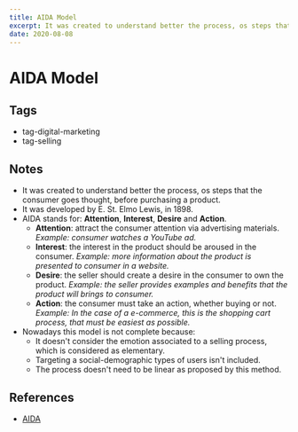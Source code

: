 ```yaml
---
title: AIDA Model
excerpt: It was created to understand better the process, os steps that the consumer goes thought, before purchasing a product.
date: 2020-08-08
---
```


# AIDA Model

## Tags

- tag-digital-marketing
- tag-selling

## Notes

- It was created to understand better the process, os steps that the consumer goes thought, before purchasing a product.
- It was developed by E. St. Elmo Lewis, in 1898.
- AIDA stands for: **Attention**, **Interest**, **Desire** and **Action**.
  - **Attention**: attract the consumer attention via advertising materials. _Example: consumer watches a YouTube ad._
  - **Interest**: the interest in the product should be aroused in the consumer. _Example: more information about the product is presented to consumer in a website._
  - **Desire**: the seller should create a desire in the consumer to own the product. _Example: the seller provides examples and benefits that the product will brings to consumer._
  - **Action**: the consumer must take an action, whether buying or not. _Example: In the case of a e-commerce, this is the shopping cart process, that must be easiest as possible._
- Nowadays this model is not complete because:
  - It doesn't consider the emotion associated to a selling process, which is considered as elementary.
  - Targeting a social-demographic types of users isn't included.
  - The process doesn't need to be linear as proposed by this method.

## References

- [AIDA](https://en.ryte.com/wiki/AIDA)
